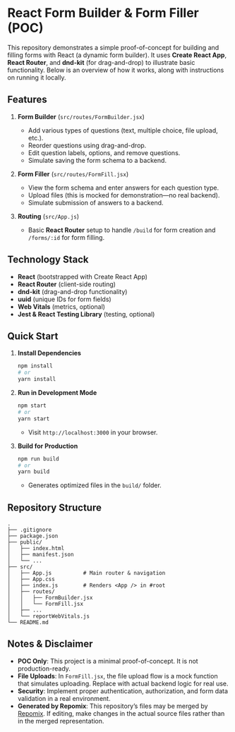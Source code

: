 # React Form Builder & Form Filler (POC)

This repository demonstrates a simple proof-of-concept for building and filling forms with React (a dynamic form builder). It uses **Create React App**, **React Router**, and **dnd-kit** (for drag-and-drop) to illustrate basic functionality. Below is an overview of how it works, along with instructions on running it locally.

## Features

1. **Form Builder** (`src/routes/FormBuilder.jsx`)  
   - Add various types of questions (text, multiple choice, file upload, etc.).  
   - Reorder questions using drag-and-drop.  
   - Edit question labels, options, and remove questions.  
   - Simulate saving the form schema to a backend.

2. **Form Filler** (`src/routes/FormFill.jsx`)  
   - View the form schema and enter answers for each question type.  
   - Upload files (this is mocked for demonstration—no real backend).  
   - Simulate submission of answers to a backend.

3. **Routing** (`src/App.js`)  
   - Basic **React Router** setup to handle `/build` for form creation and `/forms/:id` for form filling.

## Technology Stack

- **React** (bootstrapped with Create React App)  
- **React Router** (client-side routing)  
- **dnd-kit** (drag-and-drop functionality)  
- **uuid** (unique IDs for form fields)  
- **Web Vitals** (metrics, optional)  
- **Jest & React Testing Library** (testing, optional)

## Quick Start

1. **Install Dependencies**  
   ```bash
   npm install
   # or
   yarn install
   ```
2. **Run in Development Mode**  
   ```bash
   npm start
   # or
   yarn start
   ```
   - Visit `http://localhost:3000` in your browser.

3. **Build for Production**  
   ```bash
   npm run build
   # or
   yarn build
   ```
   - Generates optimized files in the `build/` folder.

## Repository Structure

```
.
├── .gitignore
├── package.json
├── public/
│   ├── index.html
│   ├── manifest.json
│   └── ...
├── src/
│   ├── App.js          # Main router & navigation
│   ├── App.css
│   ├── index.js        # Renders <App /> in #root
│   ├── routes/
│   │   ├── FormBuilder.jsx
│   │   └── FormFill.jsx
│   ├── ...
│   └── reportWebVitals.js
└── README.md
```

## Notes & Disclaimer

- **POC Only**: This project is a minimal proof-of-concept. It is not production-ready.  
- **File Uploads**: In `FormFill.jsx`, the file upload flow is a mock function that simulates uploading. Replace with actual backend logic for real use.  
- **Security**: Implement proper authentication, authorization, and form data validation in a real environment.  
- **Generated by Repomix**: This repository’s files may be merged by [Repomix](https://github.com/yamadashy/repomix). If editing, make changes in the actual source files rather than in the merged representation.
